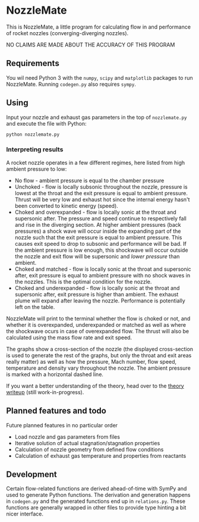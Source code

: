 # NozzleMate

This is NozzleMate, a little program for calculating flow in and performance of rocket nozzles (converging-diverging nozzles).

NO CLAIMS ARE MADE ABOUT THE ACCURACY OF THIS PROGRAM

## Requirements

You wil need Python 3 with the `numpy`, `scipy` and `matplotlib` packages to run NozzleMate. Running `codegen.py` also requires `sympy`.

## Using

Input your nozzle and exhaust gas parameters in the top of `nozzlemate.py` and execute the file with Python:

```sh
python nozzlemate.py
```

### Interpreting results

A rocket nozzle operates in a few different regimes, here listed from high ambient pressure to low:

- No flow - ambient pressure is equal to the chamber pressure
- Unchoked - flow is locally subsonic throughout the nozzle, pressure is lowest at the throat and the exit pressure is equal to ambient pressure. Thrust will be very low and exhaust hot since the internal energy hasn't been converted to kinetic energy (speed).
- Choked and overexpanded - flow is locally sonic at the throat and supersonic after. The pressure and speed continue to respectively fall and rise in the diverging section. At higher ambient pressures (back pressures) a shock wave will occur inside the expanding part of the nozzle such that the exit pressure is equal to ambient pressure. This causes exit speed to drop to subsonic and performance will be bad. If the ambient pressure is low enough, this shockwave will occur outside the nozzle and exit flow will be supersonic and _lower pressure_ than ambient.
- Choked and matched - flow is locally sonic at the throat and supersonic after, exit pressure is equal to ambient pressure with no shock waves in the nozzles. This is the optimal condition for the nozzle.
- Choked and underexpanded - flow is locally sonic at the throat and supersonic after, exit pressure is higher than ambient. The exhaust plume will expand after leaving the nozzle. Performance is potentially left on the table.

NozzleMate will print to the terminal whether the flow is choked or not, and whether it is overexpanded, underexpanded or matched as well as where the shockwave ocurs in case of overexpanded flow. The thrust will also be calculated using the mass flow rate and exit speed.

The graphs show a cross-section of the nozzle (the displayed cross-section is used to generate the rest of the graphs, but only the throat and exit areas really matter) as well as how the pressure, Mach number, flow speed, temperature and density vary throughout the nozzle. The ambient pressure is marked with a horizontal dashed line.

If you want a better understanding of the theory, head over to the [theory writeup](./theory/README.md) (still work-in-progress).

## Planned features and todo

Future planned features in no particular order

- Load nozzle and gas parameters from files
- Iterative solution of actual stagnation/stagnation properties
- Calculation of nozzle geometry from defined flow conditions
- Calculation of exhaust gas temperature and properties from reactants

## Development

Certain flow-related functions are derived ahead-of-time with SymPy and used to generate Python functions. The derivation and generation happens in `codegen.py` and the generated functions end up in `relations.py`. These functions are generally wrapped in other files to provide type hinting a bit nicer interface.
